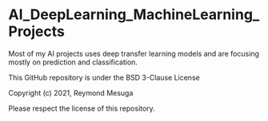 # AI_DeepLearning_MachineLearning_Projects
Most of my AI projects uses deep transfer learning models and are focusing mostly on prediction and classification. 

This GitHub repository is under the BSD 3-Clause License

Copyright (c) 2021, Reymond Mesuga

Please respect the license of this repository.
